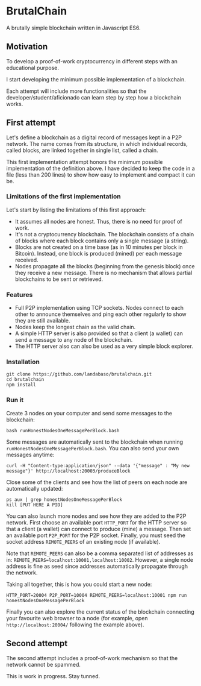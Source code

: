 # BrutalChain
A brutally simple blockchain written in Javascript ES6.

## Motivation
To develop a proof-of-work cryptocurrency in different steps with an educational purpose.

I start developing the minimum possible implementation of a blockchain.

Each attempt will include more functionalities so that the developer/student/aficionado can learn step by step how a blockchain works.

## First attempt

Let's define a blockchain as a digital record of messages kept in a P2P network. The name comes from its structure, in which individual records, called blocks, are linked together in single list, called a chain.

This first implementation attempt honors the minimum possible implementation of the definition above. I have decided to keep the code in a file (less than 200 lines) to show how easy to implement and compact it can be.

### Limitations of the first implementation

Let's start by listing the limitations of this first approach:

* It assumes all nodes are honest. Thus, there is no need for proof of work.
* It's not a cryptocurrency blockchain. The blockchain consists of a chain of blocks where each block contains only a single message (a string).
* Blocks are not created on a time base (as in 10 minutes per block in Bitcoin). Instead, one block is produced (mined) per each message received.
* Nodes propagate all the blocks (beginning from the genesis block) once they receive a new message. There is no mechanism that allows partial blockchains to be sent or retrieved.

### Features
* Full P2P implementation using TCP sockets. Nodes connect to each other to announce themselves and ping each other regularly to show they are still available.
* Nodes keep the longest chain as the valid chain.
* A simple HTTP server is also provided so that a client (a wallet) can send a message to any node of the blockchain.
* The HTTP server also can also be used as a very simple block explorer.

### Installation
```
git clone https://github.com/landabaso/brutalchain.git
cd brutalchain
npm install
```

### Run it

Create 3 nodes on your computer and send some messages to the blockchain:
```
bash runHonestNodesOneMessagePerBlock.bash
```

Some messages are automatically sent to the blockchain when running `runHonestNodesOneMessagePerBlock.bash`. You can also send your own messages anytime:
```
curl -H "Content-type:application/json" --data '{"message" : "My new message"}' http://localhost:20003/produceBlock
```

Close some of the clients and see how the list of peers on each node are automatically updated:
```
ps aux | grep honestNodesOneMessagePerBlock
kill [PUT HERE A PID]
```

You can also launch more nodes and see how they are added to the P2P network. First choose an available port `HTTP_PORT` for the HTTP server so that a client (a wallet) can connect to produce (mine) a message. Then set an available port `P2P_PORT` for the P2P socket. Finally, you must seed the socket address `REMOTE_PEERS` of an existing node (if available).

Note that `REMOTE_PEERS` can also be a comma separated list of addresses as in: `REMOTE_PEERS=localhost:10001,localhost:10002`.
However, a single node address is fine as seed since addresses automatically propagate through the network.

Taking all together, this is how you could start a new node:
```
HTTP_PORT=20004 P2P_PORT=10004 REMOTE_PEERS=localhost:10001 npm run honestNodesOneMessagePerBlock
```

Finally you can also explore the current status of the blockchain connecting your favourite web browser to a node (for example, open `http://localhost:20004/` following the example above).

## Second attempt

The second attempt includes a proof-of-work mechanism so that the network cannot be spammed.

This is work in progress. Stay tunned.

